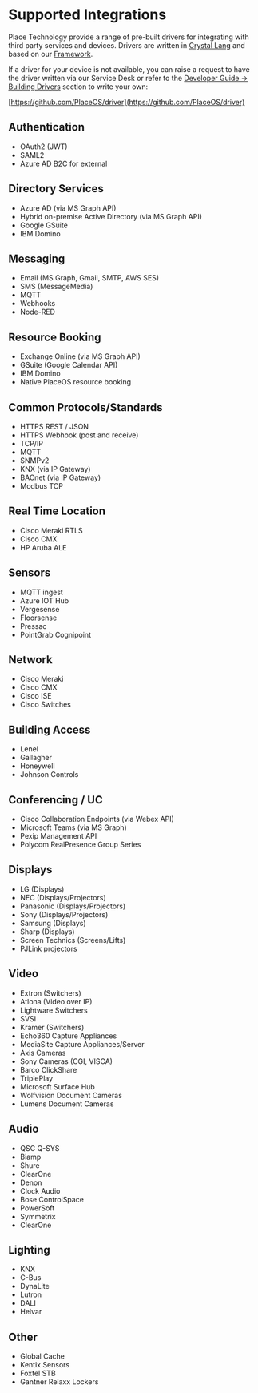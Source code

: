 # Supported Integrations

Place Technology provide a range of pre-built drivers for integrating with third party services and devices. Drivers are written in [Crystal Lang](https://crystal-lang.org/) and based on our [Framework](https://github.com/PlaceOS/driver).

If a driver for your device is not available, you can raise a request to have the driver written via our Service Desk or refer to the [Developer Guide -&gt; Building Drivers](https://docs.acaengine.com/developer-guide/drivers) section to write your own: 

[https://github.com/PlaceOS/driver](https://github.com/PlaceOS/driver)

## Authentication

* OAuth2 \(JWT\)
* SAML2
* Azure AD B2C for external 

## Directory Services

* Azure AD \(via MS Graph API\)
* Hybrid on-premise Active Directory \(via MS Graph API\)
* Google GSuite
* IBM Domino

## Messaging

* Email \(MS Graph, Gmail, SMTP, AWS SES\)
* SMS \(MessageMedia\)
* MQTT
* Webhooks
* Node-RED

## Resource Booking

* Exchange Online \(via MS Graph API\)
* GSuite \(Google Calendar API\)
* IBM Domino
* Native PlaceOS resource booking

## Common Protocols/Standards

* HTTPS REST / JSON
* HTTPS Webhook \(post and receive\)
* TCP/IP
* MQTT
* SNMPv2
* KNX \(via IP Gateway\)
* BACnet \(via IP Gateway\)
* Modbus TCP

## Real Time Location

* Cisco Meraki RTLS
* Cisco CMX
* HP Aruba ALE

## Sensors

* MQTT ingest
* Azure IOT Hub
* Vergesense
* Floorsense
* Pressac
* PointGrab Cognipoint

## Network

* Cisco Meraki
* Cisco CMX
* Cisco ISE
* Cisco Switches

## Building Access

* Lenel
* Gallagher
* Honeywell
* Johnson Controls

## Conferencing / UC

* Cisco Collaboration Endpoints \(via Webex API\)
* Microsoft Teams \(via MS Graph\)
* Pexip Management API
* Polycom RealPresence Group Series

## Displays

* LG \(Displays\)
* NEC \(Displays/Projectors\)
* Panasonic \(Displays/Projectors\)
* Sony \(Displays/Projectors\)
* Samsung \(Displays\)
* Sharp \(Displays\)
* Screen Technics \(Screens/Lifts\)
* PJLink projectors

## Video

* Extron \(Switchers\)
* Atlona \(Video over IP\)
* Lightware Switchers
* SVSI
* Kramer \(Switchers\)
* Echo360 Capture Appliances
* MediaSite Capture Appliances/Server
* Axis Cameras
* Sony Cameras \(CGI, VISCA\)
* Barco ClickShare
* TriplePlay
* Microsoft Surface Hub
* Wolfvision Document Cameras
* Lumens Document Cameras

## Audio

* QSC Q-SYS
* Biamp
* Shure
* ClearOne
* Denon
* Clock Audio
* Bose ControlSpace
* PowerSoft
* Symmetrix
* ClearOne

## Lighting

* KNX
* C-Bus
* DynaLite
* Lutron
* DALI
* Helvar

## Other

* Global Cache
* Kentix Sensors
* Foxtel STB
* Gantner Relaxx Lockers

